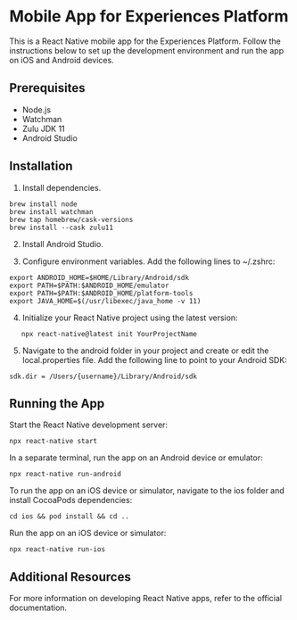 # Mobile App for Experiences Platform

This is a React Native mobile app for the Experiences Platform. Follow the instructions below to set up the development environment and run the app on iOS and Android devices.

## Prerequisites

- Node.js
- Watchman
- Zulu JDK 11
- Android Studio

## Installation

1. Install dependencies.

```shell
brew install node
brew install watchman
brew tap homebrew/cask-versions
brew install --cask zulu11
```

2. Install Android Studio.

3. Configure environment variables. Add the following lines to ~/.zshrc:

```shell
export ANDROID_HOME=$HOME/Library/Android/sdk
export PATH=$PATH:$ANDROID_HOME/emulator
export PATH=$PATH:$ANDROID_HOME/platform-tools
export JAVA_HOME=$(/usr/libexec/java_home -v 11)
```

4. Initialize your React Native project using the latest version:

```shell
   npx react-native@latest init YourProjectName
```

5. Navigate to the android folder in your project and create or edit the local.properties file. Add the following line to point to your Android SDK:

```properties
sdk.dir = /Users/{username}/Library/Android/sdk
```

## Running the App

Start the React Native development server:

```shell
npx react-native start
```

In a separate terminal, run the app on an Android device or emulator:

```shell
npx react-native run-android
```

To run the app on an iOS device or simulator, navigate to the ios folder and install CocoaPods dependencies:

```shell
cd ios && pod install && cd ..
```

Run the app on an iOS device or simulator:

```shell
npx react-native run-ios
```

## Additional Resources

For more information on developing React Native apps, refer to the official documentation.

